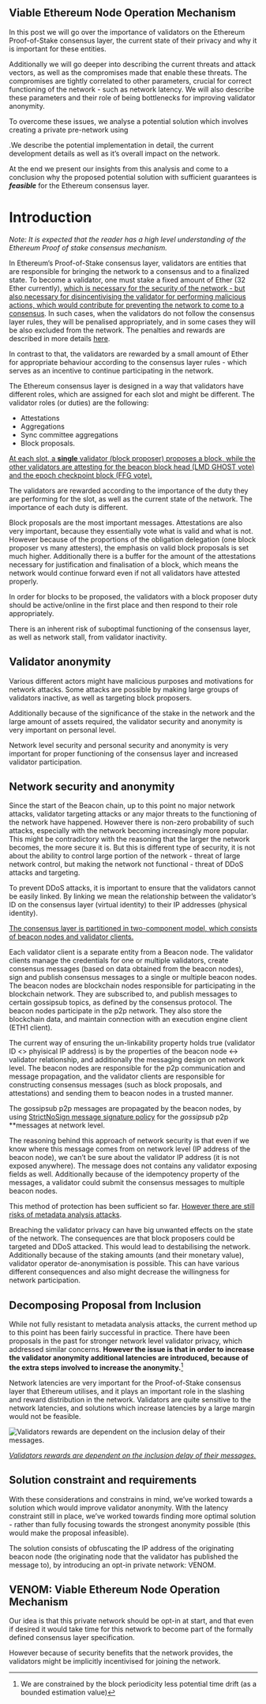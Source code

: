 ## Viable Ethereum Node Operation Mechanism
In this post we will go over the importance of validators on the Ethereum Proof-of-Stake consensus layer, the current state of their privacy and why it is important for these entities.

Additionally we will go deeper into describing the current threats and attack vectors, as well as the compromises made that enable these threats. The compromises are tightly correlated to other parameters, crucial for correct functioning of the network - such as network latency. We will also describe these parameters and their role of being bottlenecks for improving validator anonymity.

To overcome these issues, we analyse a potential solution which involves creating a private pre-network using 

.We describe the potential implementation in detail, the current development details as well as it’s overall impact on the network.

At the end we present our insights from this analysis and come to a conclusion why the proposed potential solution with sufficient   guarantees is ***feasible*** for the Ethereum consensus layer.

# Introduction

_Note: It is expected that the reader has a high level understanding of the Ethereum Proof of stake consensus mechanism._

In Ethereum’s Proof-of-Stake consensus layer, validators are entities that are responsible for bringing the network to a consensus and to a finalized state. To become a validator, one must stake a fixed amount of Ether (32 Ether currently), [which is necessary for the security of the network - but also necessary for disincentivising the validator for performing malicious actions, which would contribute for preventing the network to come to a consensus](https://ethereum.org/en/developers/docs/consensus-mechanisms/pos/#pos-staking-validators). In such cases, when the validators do not follow the consensus layer rules, they will be penalised appropriately, and in some cases they will be also excluded from the network. The penalties and rewards are described in more details [here](https://kb.beaconcha.in/rewards-and-penalties).

In contrast to that, the validators are rewarded by a small amount of Ether for appropriate behaviour according to the consensus layer rules - which serves as an incentive to continue participating in the network.

The Ethereum consensus layer is designed in a way that validators have different roles, which are assigned for each slot and might be different. The validator roles (or duties) are the following:

-   Attestations
-   Aggregations
-   Sync committee aggregations
-   Block proposals.

[At each slot, a **single** validator (block proposer) proposes a block, while the other validators are attesting for the beacon block head (LMD GHOST vote) and the epoch checkpoint block (FFG vote).](https://kb.beaconcha.in/attestation)

The validators are rewarded according to the importance of the duty they are performing for the slot, as well as the current state of the network. The importance of each duty is different.

Block proposals are the most important messages. Attestations are also very important, because they essentially vote what is valid and what is not. However because of the proportions of the obligation delegation (one block proposer vs many attesters), the emphasis on valid block proposals is set much higher. Additionally there is a buffer for the amount of the attestations necessary for justification and finalisation of a block, which means the network would continue forward even if not all validators have attested properly.

In order for blocks to be proposed, the validators with a block proposer duty should be active/online in the first place and then respond to their role appropriately.

There is an inherent risk of suboptimal functioning of the consensus layer, as well as network stall, from validator inactivity.

##  Validator anonymity

Various different actors might have malicious purposes and motivations for network attacks. Some attacks are possible by making large groups of validators inactive, as well as targeting block proposers.

Additionally because of the significance of the stake in the network and the large amount of assets required, the validator security and anonymity is very important on personal level.

Network level security and personal security and anonymity is very important for proper functioning of the consensus layer and increased validator participation.

## Network security and anonymity

Since the start of the Beacon chain, up to this point no major network attacks, validator targeting attacks or any major threats to the functioning of the network have happened. However there is non-zero probability of such attacks, especially with the network becoming increasingly more popular. This might be contradictory with the reasoning that the larger the network becomes, the more secure it is. But this is different type of security, it is not about the ability to control large portion of the network - threat of large network control, but making the network not functional - threat of DDoS attacks and targeting.

To prevent DDoS attacks, it is important to ensure that the validators cannot be easily linked. By linking we mean the relationship between the validator’s ID on the consensus layer (virtual identity) to their IP addresses (physical identity).

[The consensus layer is partitioned in two-component model, which consists of beacon nodes and validator clients.](https://docs.ethhub.io/ethereum-roadmap/ethereum-2.0/eth-2.0-client-architecture/)

Each validator client is a separate entity from a Beacon node. The validator clients manage the credentials for one or multiple validators, create consensus messages (based on data obtained from the beacon nodes), sign and publish consensus messages to a single or multiple beacon nodes. The beacon nodes are blockchain nodes responsible for participating in the blockchain network. They are subscribed to, and publish messages to certain gossipsub topics, as defined by the consensus protocol. The beacon nodes participate in the p2p network. They also store the blockchain data, and maintain connection with an execution engine client (ETH1 client).

The current way of ensuring the un-linkability property holds true (validator ID <> phyisical IP address) is by the properties of the beacon node ↔ validator relationship, and additionally the messaging design on network level. The beacon nodes are responsible for the p2p communication and message propagation, and the validator clients are responsible for constructing consensus messages (such as block proposals, and attestations) and sending them to beacon nodes in a trusted manner.

The gossipsub p2p messages are propagated by the beacon nodes, by using [StrictNoSign message signature policy](https://github.com/libp2p/specs/blob/master/pubsub/README.md#message-signing) for the _gossipsub_ p2p **messages at network level.

The reasoning behind this approach of network security is that even if we know where this message comes from on network level (IP address of the beacon node), we can’t be sure about the validator IP address (it is not exposed anywhere). The message does not contains any validator exposing fields as well. Additionally because of the idempotency property of the messages, a validator could submit the consensus messages to multiple beacon nodes.

This method of protection has been sufficient so far. [However there are still risks of metadata analysis attacks](https://ethresear.ch/t/packetology-validator-privacy/7547).

Breaching the validator privacy can have big unwanted effects on the state of the network. The consequences are that block proposers could be targeted and DDoS attacked. This would lead to destabilising the network. Additionally because of the staking amounts (and their monetary value), validator operator de-anonymisation is possible. This can have various different consequences and also might decrease the willingness for network participation.

## Decomposing Proposal from Inclusion

While not fully resistant to metadata analysis attacks, the current method up to this point has been fairly successful in practice. There have been proposals in the past for stronger network level validator privacy, which addressed similar concerns. **However the issue is that in order to increase the validator anonymity additional latencies are introduced, because of the extra steps involved to increase the anonymity.**[^1]
[^1]: We are constrained by the block periodicity less potential time drift (as a bounded estimation value)

Network latencies are very important for the Proof-of-Stake consensus layer that Ethereum utilises, and it plays an important role in the slashing and reward distribution in the network. Validators are quite sensitive to the network latencies, and solutions which increase latencies by a large margin would not be feasible.

![Validators rewards are dependent on the inclusion delay  of their messages.](https://d.pr/i/3caXBV.jpeg)

_[Validators rewards are dependent on the inclusion delay of their messages.](https://kb.beaconcha.in/attestation#the-effects-of-the-inclusion-delay-on-the-attestation-reward)_

##  Solution constraint and requirements

With these considerations and constrains in mind, we’ve worked towards a solution which would improve validator anonymity. With the latency constraint still in place, we’ve worked towards finding more optimal solution - rather than fully focusing towards the strongest anonymity possible (this would make the proposal infeasible).

The solution consists of obfuscating the IP address of the originating beacon node (the originating node that the validator has published the message to), by introducing an opt-in private network: VENOM. 

## VENOM: Viable Ethereum Node Operation Mechanism


Our idea is that this private network should be opt-in at start,  and that even if desired it would take time for this network to become part of the formally defined consensus layer specification.

However because of security benefits that the network provides, the validators might be implicitly incentivised for joining the network.
